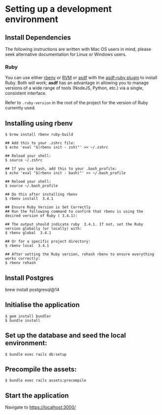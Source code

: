 # Setting up a development environment

## Install Dependencies

The following instructions are written with Mac OS users in mind, please seek
alternative documentation for Linux or Windows users.

### Ruby

You can use either  [rbenv](https://rbenv.org/) or [RVM](https://rvm.io/) or [asdf](https://github.com/asdf-vm/asdf)
with the [asdf-ruby plugin](https://github.com/asdf-vm/asdf-ruby) to install
Ruby. Both will work; **asdf** has an advantage in allowing you to manage
versions of a wide range of tools (NodeJS, Python, etc.) via a single,
consistent interface.

Refer to `.ruby-version` in the root of the project for the version of Ruby
currently used.

## Installing using rbenv

```
$ brew install rbenv ruby-build

## Add this to your .zshrc file:
$ echo 'eval "$(rbenv init - zsh)"' >> ~/.zshrc

## Reload your shell:
$ source ~/.zshrc

## If you use bash, add this to your .bash_profile:
$ echo 'eval "$(rbenv init - bash)"' >> ~/.bash_profile

## Reload your shell:
$ source ~/.bash_profile

## Do this after installing rbenv
$ rbenv install  3.4.1

## Ensure Ruby Version is Set Correctly
## Run the following command to confirm that rbenv is using the desired version of Ruby ( 3.4.1):

## The output should indicate ruby  3.4.1. If not, set the Ruby version globally (or locally) with:
$ rbenv global  3.4.1

## Or for a specific project directory:
$ rbenv local  3.4.1

## After setting the Ruby version, rehash rbenv to ensure everything works correctly:
$ rbenv rehash
```
 
## Install Postgres

brew install postgresql@14

## Initialise the application

```
$ gem install bundler
$ bundle install
```

## Set up the database and seed the local environment:

```
$ bundle exec rails db:setup
```

## Precompile the assets:

```
$ bundle exec rails assets:precompile
```

## Start the application

Navigate to [https://localhost:3000/](https://localhost:3000/)
